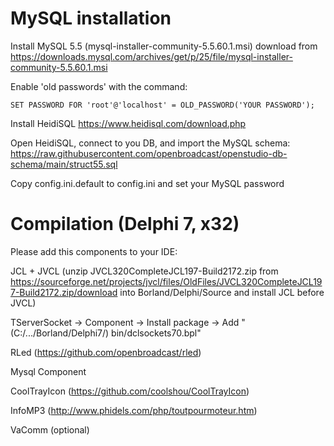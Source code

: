 

# MySQL installation

Install MySQL 5.5 (mysql-installer-community-5.5.60.1.msi) download from https://downloads.mysql.com/archives/get/p/25/file/mysql-installer-community-5.5.60.1.msi

Enable 'old passwords' with the command: 

```
SET PASSWORD FOR 'root'@'localhost' = OLD_PASSWORD('YOUR PASSWORD');
```

Install HeidiSQL https://www.heidisql.com/download.php

Open HeidiSQL, connect to you DB, and import the MySQL schema: https://raw.githubusercontent.com/openbroadcast/openstudio-db-schema/main/struct55.sql

Copy config.ini.default to config.ini and set your MySQL password



#  Compilation (Delphi 7, x32)

Please add this components to your IDE:

JCL + JVCL (unzip JVCL320CompleteJCL197-Build2172.zip from https://sourceforge.net/projects/jvcl/files/OldFiles/JVCL320CompleteJCL197-Build2172.zip/download into Borland/Delphi/Source and install JCL before JVCL)

TServerSocket -> Component -> Install package -> Add " (C:/.../Borland/Delphi7/) bin/dclsockets70.bpl"

RLed (https://github.com/openbroadcast/rled)

Mysql Component

CoolTrayIcon (https://github.com/coolshou/CoolTrayIcon)

InfoMP3 (http://www.phidels.com/php/toutpourmoteur.htm)

VaComm (optional)
